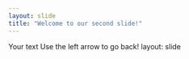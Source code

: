 ```yaml
---
layout: slide
title: "Welcome to our second slide!"
---
```

Your text
Use the left arrow to go back!
layout: slide
